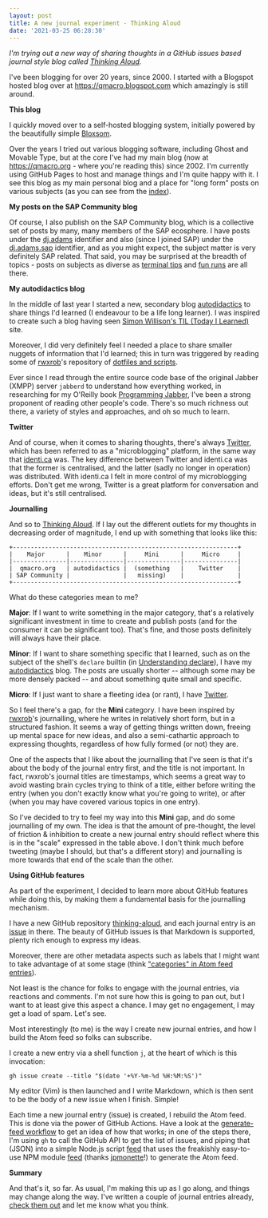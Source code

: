 ```yaml
---
layout: post
title: A new journal experiment - Thinking Aloud
date: '2021-03-25 06:28:30'
---
```


_I'm trying out a new way of sharing thoughts in a GitHub issues based journal style blog called [Thinking Aloud](https://github.com/qmacro/thinking-aloud)._

I've been blogging for over 20 years, since 2000. I started with a Blogspot hosted blog over at <https://qmacro.blogspot.com> which amazingly is still around.

**This blog**

I quickly moved over to a self-hosted blogging system, initially powered by the beautifully simple [Bloxsom](https://en.wikipedia.org/wiki/Blosxom).

Over the years I tried out various blogging software, including Ghost and Movable Type, but at the core I've had my main blog (now at <https://qmacro.org> - where you're reading this) since 2002. I'm currently using GitHub Pages to host and manage things and I'm quite happy with it. I see this blog as my main personal blog and a place for "long form" posts on various subjects (as you can see from the [index](https://qmacro.org)).

**My posts on the SAP Community blog**

Of course, I also publish on the SAP Community blog, which is a collective set of posts by many, many members of the SAP ecosphere. I have posts under the [dj.adams](https://people.sap.com/dj.adams) identifier and also (since I joined SAP) under the [dj.adams.sap](https://people.sap.com/dj.adams.sap) identifier, and as you might expect, the subject matter is very definitely SAP related. That said, you may be surprised at the breadth of topics - posts on subjects as diverse as [terminal tips](https://blogs.sap.com/tag/terminaltip/) and [fun runs](https://blogs.sap.com/2020/12/01/utfrw-unofficial-teched-fun-run-walk/) are all there.

**My autodidactics blog**

In the middle of last year I started a new, secondary blog [autodidactics](https://qmacro.org/autodidactics/) to share things I'd learned (I endeavour to be a life long learner). I was inspired to create such a blog having seen [Simon Willison's TIL (Today I Learned)](https://til.simonwillison.net/) site.

Moreover, I did very definitely feel I needed a place to share smaller nuggets of information that I'd learned; this in turn was triggered by reading some of [rwxrob](https://rwxrob.live/)'s repository of [dotfiles and scripts](https://github.com/rwxrob/dotfiles/).

Ever since I read through the entire source code base of the original Jabber (XMPP) server `jabberd` to understand how everything worked, in researching for my O'Reilly book [Programming Jabber](https://qmacro.org/about/#writing-and-talks), I've been a strong proponent of reading other people's code. There's so much richness out there, a variety of styles and approaches, and oh so much to learn.

**Twitter**

And of course, when it comes to sharing thoughts, there's always [Twitter](https://twitter.com/qmacro), which has been referred to as a "microblogging" platform, in the same way that [identi.ca](https://wiki.p2pfoundation.net/Identica) was. The key difference between Twitter and identi.ca was that the former is centralised, and the latter (sadly no longer in operation) was distributed. With identi.ca I felt in more control of my microblogging efforts. Don't get me wrong, Twitter is a great platform for conversation and ideas, but it's still centralised.

**Journalling**

And so to [Thinking Aloud](https://github.com/qmacro/thinking-aloud). If I lay out the different outlets for my thoughts in decreasing order of magnitude, I end up with something that looks like this:

```
+---------------------------------------------------------------+
|    Major      |    Minor      |     Mini      |     Micro     |
|---------------|---------------|---------------|---------------|
|  qmacro.org   | autodidactics |  (something   |    Twitter    |
| SAP Community |               |   missing)    |               |
+---------------------------------------------------------------+
```

What do these categories mean to me?

**Major**: If I want to write something in the major category, that's a relatively significant investment in time to create and publish posts (and for the consumer it can be significant too). That's fine, and those posts definitely will always have their place.

**Minor**: If I want to share something specific that I learned, such as on the subject of the shell's `declare` builtin (in [Understanding declare](https://qmacro.org/autodidactics/2020/10/08/understanding-declare/)), I have my [autodidactics](https://qmacro.org/autodidactics) blog. The posts are usually shorter -- although some may be more densely packed -- and about something quite small and specific.

**Micro**: If I just want to share a fleeting idea (or rant), I have [Twitter](https://twitter.com/qmacro).

So I feel there's a gap, for the **Mini** category. I have been inspired by [rwxrob](https://rwxrob.live)'s journalling, where he writes in relatively short form, but in a structured fashion. It seems a way of getting things written down, freeing up mental space for new ideas, and also a semi-cathartic approach to expressing thoughts, regardless of how fully formed (or not) they are.

One of the aspects that I like about the journalling that I've seen is that it's about the body of the journal entry first, and the title is not important. In fact, rwxrob's journal titles are timestamps, which seems a great way to avoid wasting brain cycles trying to think of a title, either before writing the entry (when you don't exactly know what you're going to write), or after (when you may have covered various topics in one entry).

So I've decided to try to feel my way into this **Mini** gap, and do some journalling of my own. The idea is that the amount of pre-thought, the level of friction & inhibition to create a new journal entry should reflect where this is in the "scale" expressed in the table above. I don't think much before tweeting (maybe I should, but that's a different story) and journalling is more towards that end of the scale than the other.

**Using GitHub features**

As part of the experiment, I decided to learn more about GitHub features while doing this, by making them a fundamental basis for the journalling mechanism.

I have a new GitHub repository [thinking-aloud](https://github.com/qmacro/thinking-aloud), and each journal entry is an [issue](https://github.com/qmacro/thinking-aloud/issues) in there. The beauty of GitHub issues is that Markdown is supported, plenty rich enough to express my ideas.

Moreover, there are other metadata aspects such as labels that I might want to take advantage of at some stage (think ["categories" in Atom feed entries](https://github.com/qmacro/thinking-aloud/blob/08bf3f98064237c35b3bf7ae4fb16b5ecb9608b6/feed#L44)).

Not least is the chance for folks to engage with the journal entries, via reactions and comments. I'm not sure how this is going to pan out, but I want to at least give this aspect a chance. I may get no engagement, I may get a load of spam. Let's see.

Most interestingly (to me) is the way I create new journal entries, and how I build the Atom feed so folks can subscribe.

I create a new entry via a shell function `j`, at the heart of which is this invocation:

```shell
gh issue create --title "$(date '+%Y-%m-%d %H:%M:%S')"
```

My editor (Vim) is then launched and I write Markdown, which is then sent to be the body of a new issue when I finish. Simple!

Each time a new journal entry (issue) is created, I rebuild the Atom feed. This is done via the power of GitHub Actions. Have a look at the [generate-feed workflow](https://github.com/qmacro/thinking-aloud/blob/main/.github/workflows/generate-feed.yml) to get an idea of how that works; in one of the steps there, I'm using `gh` to call the GitHub API to get the list of issues, and piping that (JSON) into a simple Node.js script [feed](https://github.com/qmacro/thinking-aloud/blob/main/feed) that uses the freakishly easy-to-use NPM module [feed](https://www.npmjs.com/package/feed) (thanks [jpmonette](https://github.com/jpmonette)!) to generate the Atom feed.

**Summary**

And that's it, so far. As usual, I'm making this up as I go along, and things may change along the way. I've written a couple of journal entries already, [check them out](https://github.com/qmacro/thinking-aloud/blob/main/recent.md) and let me know what you think.
